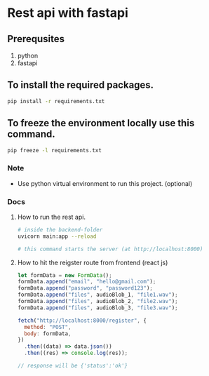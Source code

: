 # Rest api with fastapi

## Prerequsites

1. python
2. fastapi

## To install the required packages.

```bash
pip install -r requirements.txt
```

## To freeze the environment locally use this command.

```bash
pip freeze -l requirements.txt
```

### Note

- Use python virtual environment to run this project. (optional)

### Docs

1. How to run the rest api.

   ```bash
   # inside the backend-folder
   uvicorn main:app --reload

   # this command starts the server (at http://localhost:8000)
   ```

2. How to hit the reigster route from frontend (react js)

   ```js
   let formData = new FormData();
   formData.append("email", "hello@gmail.com");
   formData.append("password", "password123");
   formData.append("files", audioBlob_1, "file1.wav");
   formData.append("files", audioBlob_2, "file2.wav");
   formData.append("files", audioBlob_3, "file3.wav");

   fetch("http://localhost:8000/register", {
     method: "POST",
     body: formData,
   })
     .then((data) => data.json())
     .then((res) => console.log(res));

   // response will be {'status':'ok'}
   ```
